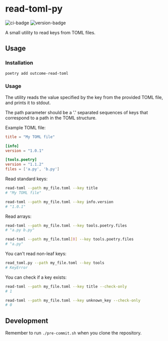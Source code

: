 # read-toml-py
![ci-badge](https://github.com/outcome-co/read-toml-py/workflows/Release/badge.svg?branch=v1.2.5) ![version-badge](https://img.shields.io/badge/version-1.2.5-brightgreen)

A small utility to read keys from TOML files.

## Usage

### Installation

```sh
poetry add outcome-read-toml
```

### Usage

The utility reads the value specified by the key from the provided TOML file, and prints it to stdout.

The path parameter should be a '.' separated sequences of keys that correspond to a path in the TOML structure.

Example TOML file:

```toml
title = "My TOML file"

[info]
version = "1.0.1"

[tools.poetry]
version = "1.1.2"
files = ['a.py', 'b.py']
```

Read standard keys:

```sh
read-toml --path my_file.toml --key title 
# "My TOML file"

read-toml --path my_file.toml --key info.version
# "1.0.1"
```

Read arrays:

```sh
read-toml --path my_file.toml --key tools.poetry.files
# "a.py b.py"

read-toml --path my_file.toml[0] --key tools.poetry.files
# "a.py"
```

You can't read non-leaf keys:

```sh
read_toml.py --path my_file.toml --key tools
# KeyError
```

You can check if a key exists:

```sh
read-toml --path my_file.toml --key title --check-only 
# 1

read-toml --path my_file.toml --key unknown_key --check-only
# 0
```

## Development

Remember to run `./pre-commit.sh` when you clone the repository.
